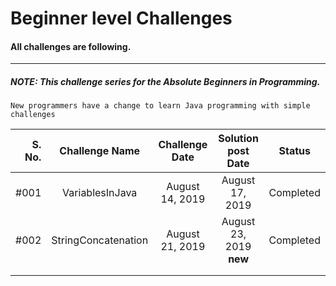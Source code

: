 # Beginner level Challenges 

#### All challenges are following.

-------------------------------------------------

##### NOTE: _This challenge series for the Absolute Beginners in Programming._

    New programmers have a change to learn Java programming with simple challenges 

| S. No.    | Challenge Name      |   Challenge Date    | Solution post Date                 |   Status   |
| ---:      |        :---:        |        :---:        |        :---:                       |    :---:   |
|   #001    |  VariablesInJava    |   August 14, 2019   |  August 17, 2019                   | Completed  |
|   #002    |  StringConcatenation|   August 21, 2019   |  August 23, 2019 __new__           | Completed  |
|           |                     |                     |                                    |            |
|           |                     |                     |                                    |            |